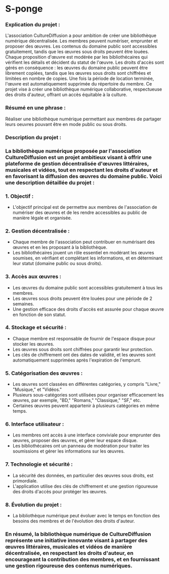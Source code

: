 # S-ponge

### Explication du projet :
 L'association CultureDiffusion a pour ambition de créer une bibliothèque numérique décentralisée. Les membres peuvent numériser, emprunter et proposer des œuvres. Les contenus du domaine public sont accessibles gratuitement, tandis que les œuvres sous droits peuvent être louées. Chaque proposition d'œuvre est modérée par les bibliothécaires qui vérifient les détails et décident du statut de l'œuvre. Les droits d'accès sont gérés en conséquence : les œuvres du domaine public peuvent être librement copiées, tandis que les œuvres sous droits sont chiffrées et limitées en nombre de copies. Une fois la période de location terminée, l'œuvre est automatiquement supprimée du répertoire du membre. Ce projet vise à créer une bibliothèque numérique collaborative, respectueuse des droits d'auteur, offrant un accès équitable à la culture.

### Résumé en une phrase :
 Réaliser une bibliothèque numérique permettant aux membres de partager leurs oeuvres pouvant être en mode public ou sous droits.

### Description du projet :

### La bibliothèque numérique proposée par l'association CultureDiffusion est un projet ambitieux visant à offrir une plateforme de gestion décentralisée d'œuvres littéraires, musicales et vidéos, tout en respectant les droits d'auteur et en favorisant la diffusion des œuvres du domaine public. Voici une description détaillée du projet :

### 1. Objectif :
- L'objectif principal est de permettre aux membres de l'association de numériser des œuvres et de les rendre accessibles au public de manière légale et organisée.

### 2. Gestion décentralisée :
- Chaque membre de l'association peut contribuer en numérisant des œuvres et en les proposant à la bibliothèque.
- Les bibliothécaires jouent un rôle essentiel en modérant les œuvres soumises, en vérifiant et complétant les informations, et en déterminant leur statut (domaine public ou sous droits).

### 3. Accès aux œuvres :
- Les œuvres du domaine public sont accessibles gratuitement à tous les membres.
- Les œuvres sous droits peuvent être louées pour une période de 2 semaines.
- Une gestion efficace des droits d'accès est assurée pour chaque œuvre en fonction de son statut.

### 4. Stockage et sécurité :
- Chaque membre est responsable de fournir de l'espace disque pour stocker les œuvres.
- Les œuvres sous droits sont chiffrées pour garantir leur protection.
- Les clés de chiffrement ont des dates de validité, et les œuvres sont automatiquement supprimées après l'expiration de l'emprunt.

### 5. Catégorisation des œuvres :
- Les œuvres sont classées en différentes catégories, y compris "Livre," "Musique," et "Vidéos."
- Plusieurs sous-catégories sont utilisées pour organiser efficacement les œuvres, par exemple, "BD," "Romans," "Classique," "SF," etc.
- Certaines œuvres peuvent appartenir à plusieurs catégories en même temps.

### 6. Interface utilisateur :
- Les membres ont accès à une interface conviviale pour emprunter des œuvres, proposer des œuvres, et gérer leur espace disque.
- Les bibliothécaires ont un panneau de modération pour traiter les soumissions et gérer les informations sur les œuvres.

### 7. Technologie et sécurité :
- La sécurité des données, en particulier des œuvres sous droits, est primordiale.
- L'application utilise des clés de chiffrement et une gestion rigoureuse des droits d'accès pour protéger les œuvres.

### 8. Évolution du projet :
- La bibliothèque numérique peut évoluer avec le temps en fonction des besoins des membres et de l'évolution des droits d'auteur.

### En résumé, la bibliothèque numérique de CultureDiffusion représente une initiative innovante visant à partager des œuvres littéraires, musicales et vidéos de manière décentralisée, en respectant les droits d'auteur, en encourageant la contribution des membres, et en fournissant une gestion rigoureuse des contenus numériques.
